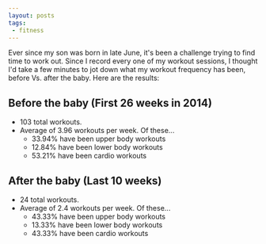 ```yaml
---
layout: posts
tags:
 - fitness
---
```


Ever since my son was born in late June, it's been a challenge trying to find time to work out. Since I record every one of my workout sessions, I thought I'd take a few minutes to jot down what my workout frequency has been, before Vs. after the baby.  Here are the results:

## Before the baby (First 26 weeks in 2014)
* 103 total workouts.
* Average of 3.96 workouts per week.  Of these...
	* 33.94% have been upper body workouts
	* 12.84% have been lower body workouts
	* 53.21% have been cardio workouts

## After the baby (Last 10 weeks)
* 24 total workouts.
* Average of 2.4 workouts per week.  Of these...
	* 43.33% have been upper body workouts
	* 13.33% have been lower body workouts
	* 43.33% have been cardio workouts
